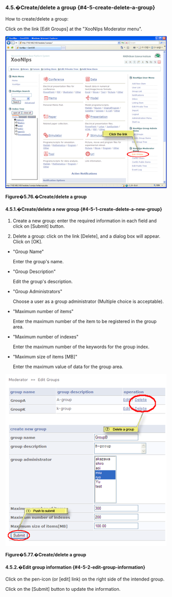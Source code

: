 ### 4.5.�Create/delete a group {#4-5-create-delete-a-group}

How to create/delete a group:

Click on the link [Edit Groups] at the &quot;XooNIps Moderator menu&quot;.

![Create/delete a group](../../assets/xoonips-operate66.png)

**Figure�5.76.�Create/delete a group**

#### 4.5.1.�Create/delete a new group {#4-5-1-create-delete-a-new-group}

1.  Create a new group: enter the required information in each field and click on [Submit] button.

2.  Delete a group: click on the link [Delete], and a dialog box will appear. Click on [OK].

*   &quot;Group Name&quot;

    Enter the group&#039;s name.

*   &quot;Group Description&quot;

    Edit the group&#039;s description.

*   &quot;Group Administrators&quot;

    Choose a user as a group administrator (Multiple choice is acceptable).

*   &quot;Maximum number of items&quot;

    Enter the maximum number of the item to be registered in the group area.

*   &quot;Maximum number of indexes&quot;

    Enter the maximum number of the keywords for the group index.

*   &quot;Maximum size of items [MB]&quot;

    Enter the maximum value of data for the group area.

![Create/delete a group](../../assets/xoonips-operate67.png)

**Figure�5.77.�Create/delete a group**

#### 4.5.2.�Edit group information {#4-5-2-edit-group-information}

Click on the pen-icon (or [edit] link) on the right side of the intended group.

Click on the [Submit] button to update the information.